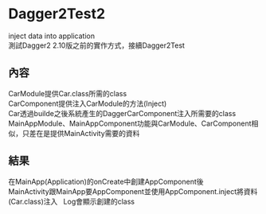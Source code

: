 # Dagger2Test2
inject data into application  
測試Dagger2 2.10版之前的實作方式，接續Dagger2Test

## 內容 ##
CarModule提供Car.class所需的class  
CarComponent提供注入CarModule的方法(Inject)  
Car透過builde之後系統產生的DaggerCarComponent注入所需要的class   
MainAppModule、MainAppComponent功能與CarModule、CarComponent相似，只差在是提供MainActivity需要的資料

## 結果 ##
在MainApp(Application)的onCreate中創建AppComponent後  
MainActivity跟MainApp要AppComponent並使用AppComponent.inject將資料(Car.class)注入  
Log會顯示創建的class  
